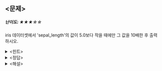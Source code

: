 ## **<문제>**
##### 난이도: ★★★☆☆
iris 데이터셋에서 'sepal_length'의 값이 5.0보다 작을 때에만 그 값을 10배한 후 출력하시오.

<details><summary><힌트></summary>
<p>

```python
복사 pdf 기준 212페이지 참고.
```

</p>
</details>

<details><summary><정답></summary>
<p>
  
```python
import seaborn as sns

# 데이터 로드
iris = sns.load_dataset('iris')

# 'sepal_length'의 값이 5.0보다 작을 때에만 그 값을 10배
iris['sepal_length'] = iris['sepal_length'].apply(lambda x: x*10 if x<5.0 else x)

iris.head()
```
<br/>
<img width="482" alt="4주차_박경준_과제3_정답" src="https://github.com/sejongsmarcle/2023_Autumn_DataAnalysisStudy/assets/128224810/724d8a3f-e4a7-45bd-99fd-109b1aba1ef9">
<br/>

</p>
</details>

<details><summary><해설></summary>
<p>

```python
1. seaborn 임포트해서 데이터셋 불러올 수 있게 한다.
2. 기존 데이터셋을, lambda를 통해 x값이 5.0보다 작을 경우에만 10을 곱한 것으로 교체한다.
```

</p>
</details>
